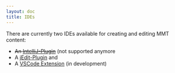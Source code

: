 ```yaml
---
layout: doc
title: IDEs
---
```


There are currently two IDEs available for creating and editing MMT content:
* ~~An [IntelliJ-Plugin](intellij)~~ (not supported anymore
* A [jEdit-Plugin](jedit) and
* A [VSCode Extension](https://github.com/UniFormal/VSCode-MMT) (in development)
